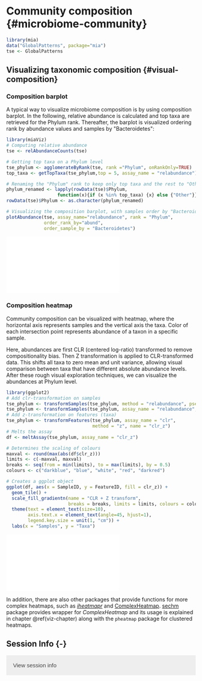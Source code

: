 # Community composition {#microbiome-community}

<script>
document.addEventListener("click", function (event) {
    if (event.target.classList.contains("rebook-collapse")) {
        event.target.classList.toggle("active");
        var content = event.target.nextElementSibling;
        if (content.style.display === "block") {
            content.style.display = "none";
        } else {
            content.style.display = "block";
        }
    }
})
</script>

<style>
.rebook-collapse {
  background-color: #eee;
  color: #444;
  cursor: pointer;
  padding: 18px;
  width: 100%;
  border: none;
  text-align: left;
  outline: none;
  font-size: 15px;
}

.rebook-content {
  padding: 0 18px;
  display: none;
  overflow: hidden;
  background-color: #f1f1f1;
}
</style>


```r
library(mia)
data("GlobalPatterns", package="mia")
tse <- GlobalPatterns
```

## Visualizing taxonomic composition {#visual-composition}

### Composition barplot

A typical way to visualize microbiome composition is by using
composition barplot. In the following, relative abundance is
calculated and top taxa are retrieved for the Phylum rank. Thereafter,
the barplot is visualized ordering rank by abundance values and
samples by "Bacteroidetes":


```r
library(miaViz)
# Computing relative abundance
tse <- relAbundanceCounts(tse)

# Getting top taxa on a Phylum level
tse_phylum <- agglomerateByRank(tse, rank ="Phylum", onRankOnly=TRUE)
top_taxa <- getTopTaxa(tse_phylum,top = 5, assay_name = "relabundance")

# Renaming the "Phylum" rank to keep only top taxa and the rest to "Other"
phylum_renamed <- lapply(rowData(tse)$Phylum,
                   function(x){if (x %in% top_taxa) {x} else {"Other"}})
rowData(tse)$Phylum <- as.character(phylum_renamed)

# Visualizing the composition barplot, with samples order by "Bacteroidetes"
plotAbundance(tse, assay_name="relabundance", rank = "Phylum",
              order_rank_by="abund", 
              order_sample_by = "Bacteroidetes")
```

![](21_microbiome_community_files/figure-latex/unnamed-chunk-1-1.pdf)<!-- --> 

### Composition heatmap 

Community composition can be visualized with heatmap, where the
horizontal axis represents samples and the vertical axis the
taxa. Color of each intersection point represents abundance of a taxon
in a specific sample.

Here,  abundances are  first CLR  (centered log-ratio)  transformed to
remove  compositionality bias. Then  Z  transformation  is applied  to
CLR-transformed  data. This  shifts all  taxa  to zero  mean and  unit
variance, allowing visual comparison  between taxa that have different
absolute  abundance  levels.  After  these  rough  visual  exploration
techniques, we can visualize the abundances at Phylum level.


```r
library(ggplot2)
# Add clr-transformation on samples
tse_phylum <- transformSamples(tse_phylum, method = "relabundance", pseudocount = 1)
tse_phylum <- transformSamples(tse_phylum, assay_name = "relabundance", method = "clr")
# Add z-transformation on features (taxa)
tse_phylum <- transformFeatures(tse_phylum, assay_name = "clr", 
                                method = "z", name = "clr_z")
# Melts the assay
df <- meltAssay(tse_phylum, assay_name = "clr_z")

# Determines the scaling of colours
maxval <- round(max(abs(df$clr_z)))
limits <- c(-maxval, maxval)
breaks <- seq(from = min(limits), to = max(limits), by = 0.5)
colours <- c("darkblue", "blue", "white", "red", "darkred")

# Creates a ggplot object
ggplot(df, aes(x = SampleID, y = FeatureID, fill = clr_z)) +
  geom_tile() +
  scale_fill_gradientn(name = "CLR + Z transform", 
                       breaks = breaks, limits = limits, colours = colours) + 
  theme(text = element_text(size=10),
        axis.text.x = element_text(angle=45, hjust=1),
        legend.key.size = unit(1, "cm")) +
  labs(x = "Samples", y = "Taxa")
```

![](21_microbiome_community_files/figure-latex/heatmap-1.pdf)<!-- --> 

In addition, there are also other packages that provide functions for more complex heatmaps,
such as [_iheatmapr_](https://docs.ropensci.org/iheatmapr/articles/full_vignettes/iheatmapr.html)
and [ComplexHeatmap](https://academic.oup.com/bioinformatics/article/32/18/2847/1743594?login=true).
[sechm](http://www.bioconductor.org/packages/release/bioc/vignettes/sechm/inst/doc/sechm.html)
package provides wrapper for _ComplexHeatmap_ and its usage is explained in chapter \@ref(viz-chapter)
along with the `pheatmap` package for clustered heatmaps.

## Session Info {-}

<button class="rebook-collapse">View session info</button>
<div class="rebook-content">
```
R version 4.2.1 (2022-06-23)
Platform: x86_64-pc-linux-gnu (64-bit)
Running under: Ubuntu 20.04.4 LTS

Matrix products: default
BLAS:   /usr/lib/x86_64-linux-gnu/openblas-pthread/libblas.so.3
LAPACK: /usr/lib/x86_64-linux-gnu/openblas-pthread/liblapack.so.3

locale:
 [1] LC_CTYPE=en_US.UTF-8       LC_NUMERIC=C              
 [3] LC_TIME=en_US.UTF-8        LC_COLLATE=en_US.UTF-8    
 [5] LC_MONETARY=en_US.UTF-8    LC_MESSAGES=en_US.UTF-8   
 [7] LC_PAPER=en_US.UTF-8       LC_NAME=C                 
 [9] LC_ADDRESS=C               LC_TELEPHONE=C            
[11] LC_MEASUREMENT=en_US.UTF-8 LC_IDENTIFICATION=C       

attached base packages:
[1] stats4    stats     graphics  grDevices utils     datasets  methods  
[8] base     

other attached packages:
 [1] miaViz_1.5.1                   ggraph_2.0.6                  
 [3] ggplot2_3.3.6                  mia_1.5.16                    
 [5] MultiAssayExperiment_1.22.0    TreeSummarizedExperiment_2.1.4
 [7] Biostrings_2.64.1              XVector_0.36.0                
 [9] SingleCellExperiment_1.18.0    SummarizedExperiment_1.26.1   
[11] Biobase_2.56.0                 GenomicRanges_1.48.0          
[13] GenomeInfoDb_1.32.4            IRanges_2.30.1                
[15] S4Vectors_0.34.0               BiocGenerics_0.42.0           
[17] MatrixGenerics_1.8.1           matrixStats_0.62.0-9003       
[19] BiocStyle_2.24.0               rebook_1.6.0                  

loaded via a namespace (and not attached):
  [1] ggtree_3.4.4                ggnewscale_0.4.7           
  [3] ggbeeswarm_0.6.0            colorspace_2.0-3           
  [5] ellipsis_0.3.2              scuttle_1.6.3              
  [7] BiocNeighbors_1.14.0        aplot_0.1.7                
  [9] farver_2.1.1                graphlayouts_0.8.2         
 [11] ggrepel_0.9.1               bit64_4.0.5                
 [13] fansi_1.0.3                 decontam_1.16.0            
 [15] codetools_0.2-18            splines_4.2.1              
 [17] sparseMatrixStats_1.8.0     cachem_1.0.6               
 [19] knitr_1.40                  scater_1.24.0              
 [21] polyclip_1.10-0             jsonlite_1.8.0             
 [23] cluster_2.1.4               graph_1.74.0               
 [25] ggforce_0.4.0               BiocManager_1.30.18        
 [27] compiler_4.2.1              assertthat_0.2.1           
 [29] Matrix_1.5-1                fastmap_1.1.0              
 [31] lazyeval_0.2.2              cli_3.4.1                  
 [33] tweenr_2.0.2                BiocSingular_1.12.0        
 [35] htmltools_0.5.3             tools_4.2.1                
 [37] igraph_1.3.5                rsvd_1.0.5                 
 [39] gtable_0.3.1                glue_1.6.2                 
 [41] GenomeInfoDbData_1.2.8      reshape2_1.4.4             
 [43] dplyr_1.0.10                Rcpp_1.0.9                 
 [45] vctrs_0.4.2                 ape_5.6-2                  
 [47] nlme_3.1-159                DECIPHER_2.24.0            
 [49] DelayedMatrixStats_1.18.1   xfun_0.33                  
 [51] stringr_1.4.1               beachmat_2.12.0            
 [53] lifecycle_1.0.2             irlba_2.3.5                
 [55] XML_3.99-0.10               zlibbioc_1.42.0            
 [57] MASS_7.3-58.1               scales_1.2.1               
 [59] tidygraph_1.2.2             parallel_4.2.1             
 [61] yaml_2.3.5                  memoise_2.0.1              
 [63] gridExtra_2.3               ggfun_0.0.7                
 [65] yulab.utils_0.0.5           stringi_1.7.8              
 [67] RSQLite_2.2.17              highr_0.9                  
 [69] ScaledMatrix_1.4.1          tidytree_0.4.1             
 [71] permute_0.9-7               filelock_1.0.2             
 [73] BiocParallel_1.30.3         rlang_1.0.6                
 [75] pkgconfig_2.0.3             bitops_1.0-7               
 [77] evaluate_0.16               lattice_0.20-45            
 [79] purrr_0.3.4                 labeling_0.4.2             
 [81] patchwork_1.1.2             treeio_1.20.2              
 [83] CodeDepends_0.6.5           bit_4.0.4                  
 [85] tidyselect_1.1.2            plyr_1.8.7                 
 [87] magrittr_2.0.3              bookdown_0.29              
 [89] R6_2.5.1                    generics_0.1.3             
 [91] DelayedArray_0.22.0         DBI_1.1.3                  
 [93] withr_2.5.0                 pillar_1.8.1               
 [95] mgcv_1.8-40                 RCurl_1.98-1.8             
 [97] tibble_3.1.8                dir.expiry_1.4.0           
 [99] crayon_1.5.2                utf8_1.2.2                 
[101] rmarkdown_2.16              viridis_0.6.2              
[103] grid_4.2.1                  blob_1.2.3                 
[105] vegan_2.6-2                 digest_0.6.29              
[107] tidyr_1.2.1                 gridGraphics_0.5-1         
[109] munsell_0.5.0               DirichletMultinomial_1.38.0
[111] ggplotify_0.1.0             beeswarm_0.4.0             
[113] viridisLite_0.4.1           vipor_0.4.5                
```
</div>

